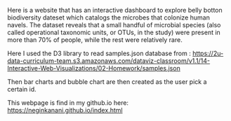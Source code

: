 Here is a website that has an interactive dashboard to explore belly botton biodiversity dateset which catalogs the microbes that colonize human navels.
The dataset reveals that a small handful of microbial species (also called operational taxonomic units, or OTUs, in the study) were present in more than 70% of people, while the rest were relatively rare.

Here I used the D3 library to read samples.json database from :
 https://2u-data-curriculum-team.s3.amazonaws.com/dataviz-classroom/v1.1/14-Interactive-Web-Visualizations/02-Homework/samples.json

Then bar charts and bubble chart are then created as the user pick a certain id.

This webpage is find in my github.io here:
https://neginkanani.github.io/index.html
